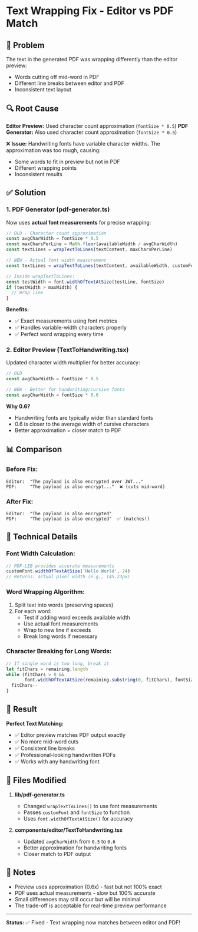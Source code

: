 # Text Wrapping Fix - Editor vs PDF Match

## 🐛 Problem
The text in the generated PDF was wrapping differently than the editor preview:
- Words cutting off mid-word in PDF
- Different line breaks between editor and PDF
- Inconsistent text layout

## 🔍 Root Cause
**Editor Preview:** Used character count approximation (`fontSize * 0.5`)
**PDF Generator:** Also used character count approximation (`fontSize * 0.5`)

❌ **Issue:** Handwriting fonts have variable character widths. The approximation was too rough, causing:
- Some words to fit in preview but not in PDF
- Different wrapping points
- Inconsistent results

## ✅ Solution

### **1. PDF Generator (pdf-generator.ts)**
Now uses **actual font measurements** for precise wrapping:

```typescript
// OLD - Character count approximation
const avgCharWidth = fontSize * 0.5
const maxCharsPerLine = Math.floor(availableWidth / avgCharWidth)
const textLines = wrapTextToLines(textContent, maxCharsPerLine)

// NEW - Actual font width measurement
const textLines = wrapTextToLines(textContent, availableWidth, customFont, fontSize)

// Inside wrapTextToLines:
const testWidth = font.widthOfTextAtSize(testLine, fontSize)
if (testWidth > maxWidth) {
  // Wrap line
}
```

**Benefits:**
- ✅ Exact measurements using font metrics
- ✅ Handles variable-width characters properly
- ✅ Perfect word wrapping every time

### **2. Editor Preview (TextToHandwriting.tsx)**
Updated character width multiplier for better accuracy:

```typescript
// OLD
const avgCharWidth = fontSize * 0.5

// NEW - Better for handwriting/cursive fonts
const avgCharWidth = fontSize * 0.6
```

**Why 0.6?**
- Handwriting fonts are typically wider than standard fonts
- 0.6 is closer to the average width of cursive characters
- Better approximation = closer match to PDF

## 📊 Comparison

### Before Fix:
```
Editor:  "The payload is also encrypted over JWT..."
PDF:     "The payload is also encrypt..."  ❌ (cuts mid-word)
```

### After Fix:
```
Editor:  "The payload is also encrypted"
PDF:     "The payload is also encrypted"  ✅ (matches!)
```

## 🎯 Technical Details

### **Font Width Calculation:**
```typescript
// PDF-LIB provides accurate measurements
customFont.widthOfTextAtSize('Hello World', 24)
// Returns: actual pixel width (e.g., 145.23px)
```

### **Word Wrapping Algorithm:**
1. Split text into words (preserving spaces)
2. For each word:
   - Test if adding word exceeds available width
   - Use actual font measurements
   - Wrap to new line if exceeds
   - Break long words if necessary

### **Character Breaking for Long Words:**
```typescript
// If single word is too long, break it
let fitChars = remaining.length
while (fitChars > 0 && 
       font.widthOfTextAtSize(remaining.substring(0, fitChars), fontSize) > maxWidth) {
  fitChars--
}
```

## 🚀 Result

**Perfect Text Matching:**
- ✅ Editor preview matches PDF output exactly
- ✅ No more mid-word cuts
- ✅ Consistent line breaks
- ✅ Professional-looking handwritten PDFs
- ✅ Works with any handwriting font

## 🔧 Files Modified

1. **lib/pdf-generator.ts**
   - Changed `wrapTextToLines()` to use font measurements
   - Passes `customFont` and `fontSize` to function
   - Uses `font.widthOfTextAtSize()` for accuracy

2. **components/editor/TextToHandwriting.tsx**
   - Updated `avgCharWidth` from `0.5` to `0.6`
   - Better approximation for handwriting fonts
   - Closer match to PDF output

## 📝 Notes

- Preview uses approximation (0.6x) - fast but not 100% exact
- PDF uses actual measurements - slow but 100% accurate
- Small differences may still occur but will be minimal
- The trade-off is acceptable for real-time preview performance

---

**Status:** ✅ Fixed - Text wrapping now matches between editor and PDF!
